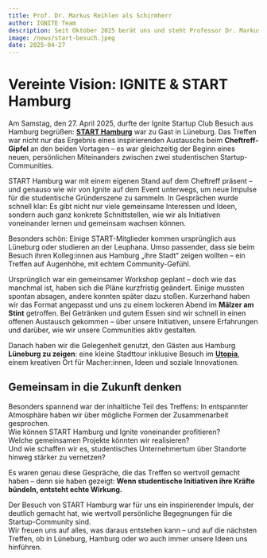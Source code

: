 ```yaml
---
title: Prof. Dr. Markus Reihlen als Schirmherr 
author: IGNITE Team
description: Seit Oktober 2025 berät uns und steht Professor Dr. Markus Reihlen als Schirmherr ein
image: /news/start-besuch.jpeg
date: 2025-04-27
---
```


# Vereinte Vision: IGNITE & START Hamburg 

Am Samstag, den 27. April 2025, durfte der Ignite Startup Club Besuch aus Hamburg begrüßen: **[START Hamburg](https://start-hamburg.com)** war zu Gast in Lüneburg. Das Treffen war nicht nur das Ergebnis eines inspirierenden Austauschs beim **Cheftreff-Gipfel** an den beiden Vortagen – es war gleichzeitig der Beginn eines neuen, persönlichen Miteinanders zwischen zwei studentischen Startup-Communities.

START Hamburg war mit einem eigenen Stand auf dem Cheftreff präsent – und genauso wie wir von Ignite auf dem Event unterwegs, um neue Impulse für die studentische Gründerszene zu sammeln. In Gesprächen wurde schnell klar: Es gibt nicht nur viele gemeinsame Interessen und Ideen, sondern auch ganz konkrete Schnittstellen, wie wir als Initiativen voneinander lernen und gemeinsam wachsen können.

Besonders schön: Einige START-Mitglieder kommen ursprünglich aus Lüneburg oder studieren an der Leuphana. Umso passender, dass sie beim Besuch ihren Kolleg:innen aus Hamburg „ihre Stadt“ zeigen wollten – ein Treffen auf Augenhöhe, mit echtem Community-Gefühl.

Ursprünglich war ein gemeinsamer Workshop geplant – doch wie das manchmal ist, haben sich die Pläne kurzfristig geändert. Einige mussten spontan absagen, andere konnten später dazu stoßen. Kurzerhand haben wir das Format angepasst und uns zu einem lockeren Abend im **Mälzer am Stint** getroffen. Bei Getränken und gutem Essen sind wir schnell in einen offenen Austausch gekommen – über unsere Initiativen, unsere Erfahrungen und darüber, wie wir unsere Communities aktiv gestalten.

Danach haben wir die Gelegenheit genutzt, den Gästen aus Hamburg **Lüneburg zu zeigen**: eine kleine Stadttour inklusive Besuch im **[Utopia](https://www.utopia-lueneburg.de)**, einem kreativen Ort für Macher:innen, Ideen und soziale Innovationen.

## Gemeinsam in die Zukunft denken

Besonders spannend war der inhaltliche Teil des Treffens: In entspannter Atmosphäre haben wir über mögliche Formen der Zusammenarbeit gesprochen.  
Wie können START Hamburg und Ignite voneinander profitieren?  
Welche gemeinsamen Projekte könnten wir realisieren?  
Und wie schaffen wir es, studentisches Unternehmertum über Standorte hinweg stärker zu vernetzen?

Es waren genau diese Gespräche, die das Treffen so wertvoll gemacht haben – denn sie haben gezeigt: **Wenn studentische Initiativen ihre Kräfte bündeln, entsteht echte Wirkung.**

Der Besuch von START Hamburg war für uns ein inspirierender Impuls, der deutlich gemacht hat, wie wertvoll persönliche Begegnungen für die Startup-Community sind.  
Wir freuen uns auf alles, was daraus entstehen kann – und auf die nächsten Treffen, ob in Lüneburg, Hamburg oder wo auch immer unsere Ideen uns hinführen.